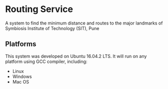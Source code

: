 # Routing Service
A system to find the minimum distance and routes to the major landmarks of Symbiosis Institute of Technology (SIT), Pune

## Platforms
This system was developed on Ubuntu 16.04.2 LTS. It will run on any platform using GCC compiler, including:
* Linux
* Windows
* Mac OS
